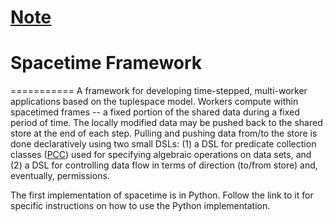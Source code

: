 # [Note](https://hackmd.io/AwZghsYCYMZQtATgEYCZXwCzAIwFZ4wcB2TeKKMMPY5RHAM0zyA=?both)

# Spacetime Framework
===========
A framework for developing time-stepped, multi-worker applications based on the tuplespace model. Workers compute within spacetimed frames -- a fixed portion of the shared data during a fixed period of time. The locally modified data may be pushed back to the shared store at the end of each step. Pulling and pushing data from/to the store is done declaratively using two small DSLs: (1) a DSL for
predicate collection classes ([PCC](https://github.com/Mondego/pcc)) used for specifying algebraic operations on data sets,
and (2) a DSL for controlling data flow in terms of direction (to/from store) and, eventually, permissions.

The first implementation of spacetime is in Python. Follow the link to it for specific instructions on how to
use the Python implementation.

